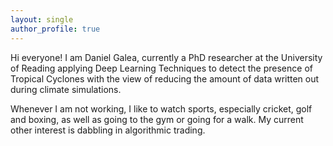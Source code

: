 ```yaml
---
layout: single
author_profile: true
---
```


Hi everyone! I am Daniel Galea, currently a PhD researcher at the University of Reading applying Deep Learning Techniques to detect the presence of Tropical Cyclones with the view of reducing the amount of data written out during climate simulations.

Whenever I am not working, I like to watch sports, especially cricket, golf and boxing, as well as going to the gym or going for a walk. My current other interest is dabbling in algorithmic trading.
